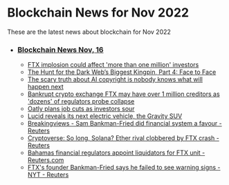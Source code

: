 # Blockchain News for Nov 2022
These are the latest news about blockchain for Nov 2022
- ### [Blockchain News Nov, 16](./16)
    - [FTX implosion could affect 'more than one million' investors](https://www.engadget.com/ftx-collapse-could-affect-more-than-one-million-investors-111742474.html) 
    - [The Hunt for the Dark Web’s Biggest Kingpin, Part 4: Face to Face](https://www.wired.com/story/alphabay-series-part-4-face-to-face/) 
    - [The scary truth about AI copyright is nobody knows what will happen next](https://www.theverge.com/23444685/generative-ai-copyright-infringement-legal-fair-use-training-data) 
    - [Bankrupt crypto exchange FTX may have over 1 million creditors as 'dozens' of regulators probe collapse](https://www.cnn.com/2022/11/15/business/ftx-bankruptcy-one-million-customers/index.html) 
    - [Oatly plans job cuts as investors sour](https://www.cnn.com/2022/11/15/business-food/oatly-q3-2022-results/index.html) 
    - [Lucid reveals its next electric vehicle, the Gravity SUV](https://arstechnica.com/cars/2022/11/lucids-next-model-will-be-this-electric-suv-called-the-gravity/) 
    - [Breakingviews - Sam Bankman-Fried did financial system a favour - Reuters](https://www.reuters.com/breakingviews/sam-bankman-fried-did-financial-system-favour-2022-11-15/) 
    - [Cryptoverse: So long, Solana? Ether rival clobbered by FTX crash - Reuters](https://www.reuters.com/technology/cryptoverse-so-long-solana-ether-rival-clobbered-by-ftx-crash-2022-11-15/) 
    - [Bahamas financial regulators appoint liquidators for FTX unit - Reuters.com](https://www.reuters.com/technology/bahamas-financial-regulators-appoint-liquidators-ftx-unit-2022-11-15/) 
    - [FTX's founder Bankman-Fried says he failed to see warning signs - NYT - Reuters](https://www.reuters.com/technology/ftxs-founder-bankman-fried-says-he-failed-see-warning-signs-nyt-2022-11-15/) 
